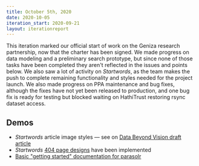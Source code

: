 ```yaml
---
title: October 5th, 2020
date: 2020-10-05
iteration_start: 2020-09-21
layout: iterationreport
---
```


This iteration marked our official start of work on the Geniza research partnership, now that the charter has been signed. We made progress on data modeling and a preliminary search prototype, but since none of those tasks have been completed they aren't reflected in the issues and points below. We also saw a lot of activity on _Startwords_, as the team makes the push to complete remaining functionality and styles needed for the project launch. We also made progress on PPA maintenance and bug fixes, although the fixes have not yet been released to production, and one bug fix is ready for testing but blocked waiting on HathiTrust restoring rsync dataset access.

## Demos
- _Startwords_ article image styles — see on [Data Beyond Vision draft article](https://startwords.cdh.princeton.edu/issues/1/data-beyond-vision/)
- _Startwords_ [404 page designs](https://startwords.cdh.princeton.edu/notfound) have been implemented
- [Basic "getting started" documentation for parasolr](https://parasolr.readthedocs.io/en/develop/gettingstarted.html)

